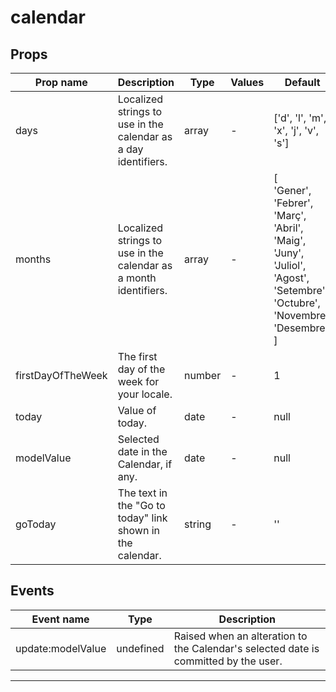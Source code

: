 # calendar

## Props

| Prop name         | Description                                                      | Type   | Values | Default                                                                                                                                                                     |
| ----------------- | ---------------------------------------------------------------- | ------ | ------ | --------------------------------------------------------------------------------------------------------------------------------------------------------------------------- |
| days              | Localized strings to use in the calendar as a day identifiers.   | array  | -      | ['d', 'l', 'm', 'x', 'j', 'v', 's']                                                                                                                                         |
| months            | Localized strings to use in the calendar as a month identifiers. | array  | -      | [<br> 'Gener',<br> 'Febrer',<br> 'Març',<br> 'Abril',<br> 'Maig',<br> 'Juny',<br> 'Juliol',<br> 'Agost',<br> 'Setembre',<br> 'Octubre',<br> 'Novembre',<br> 'Desembre'<br>] |
| firstDayOfTheWeek | The first day of the week for your locale.                       | number | -      | 1                                                                                                                                                                           |
| today             | Value of today.                                                  | date   | -      | null                                                                                                                                                                        |
| modelValue        | Selected date in the Calendar, if any.                           | date   | -      | null                                                                                                                                                                        |
| goToday           | The text in the "Go to today" link shown in the calendar.        | string | -      | ''                                                                                                                                                                          |

## Events

| Event name        | Type      | Description                                                                         |
| ----------------- | --------- | ----------------------------------------------------------------------------------- |
| update:modelValue | undefined | Raised when an alteration to the Calendar's selected date is committed by the user. |

---
